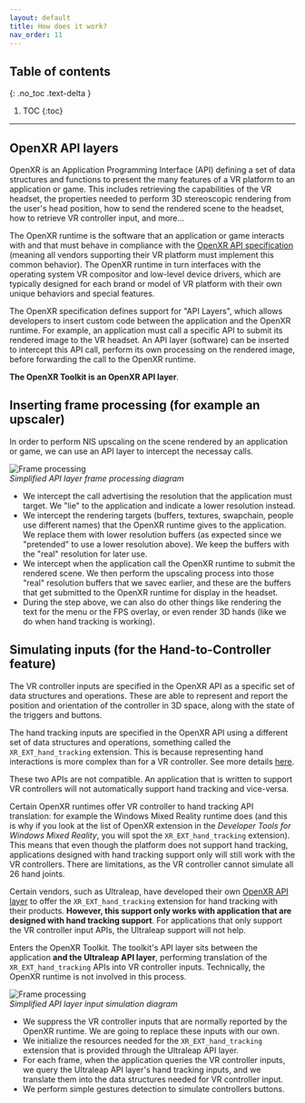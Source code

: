 ```yaml
---
layout: default
title: How does it work?
nav_order: 11
---
```


## Table of contents
{: .no_toc .text-delta }

1. TOC
{:toc}

---

## OpenXR API layers

OpenXR is an Application Programming Interface (API) defining a set of data structures and functions to present the many features of a VR platform to an application or game. This includes retrieving the capabilities of the VR headset, the properties needed to perform 3D stereoscopic rendering from the user's head position, how to send the rendered scene to the headset, how to retrieve VR controller input, and more...

The OpenXR runtime is the software that an application or game interacts with and that must behave in compliance with the [OpenXR API specification](https://www.khronos.org/registry/OpenXR/specs/1.0/html/xrspec.html) (meaning all vendors supporting their VR platform must implement this common behavior). The OpenXR runtime in turn interfaces with the operating system VR compositor and low-level device drivers, which are typically designed for each brand or model of VR platform with their own unique behaviors and special features.

The OpenXR specification defines support for "API Layers", which allows developers to insert custom code between the application and the OpenXR runtime. For example, an application must call a specific API to submit its rendered image to the VR headset. An API layer (software) can be inserted to intercept this API call, perform its own processing on the rendered image, before forwarding the call to the OpenXR runtime.

**The OpenXR Toolkit is an OpenXR API layer**.

## Inserting frame processing (for example an upscaler)

In order to perform NIS upscaling on the scene rendered by an application or game, we can use an API layer to intercept the necessay calls.

![Frame processing](site/endframe-processing.png)<br>
*Simplified API layer frame processing diagram*

- We intercept the call advertising the resolution that the application must target. We "lie" to the application and indicate a lower resolution instead.
- We intercept the rendering targets (buffers, textures, swapchain, people use different names) that the OpenXR runtime gives to the application. We replace them with lower resolution buffers (as expected since we "pretended" to use a lower resolution above). We keep the buffers with the "real" resolution for later use.
- We intercept when the application call the OpenXR runtime to submit the rendered scene. We then perform the upscaling process into those "real" resolution buffers that we savec earlier, and these are the buffers that get submitted to the OpenXR runtime for display in the headset.
- During the step above, we can also do other things like rendering the text for the menu or the FPS overlay, or even render 3D hands (like we do when hand tracking is working).

## Simulating inputs (for the Hand-to-Controller feature)

The VR controller inputs are specified in the OpenXR API as a specific set of data structures and operations. These are able to represent and report the position and orientation of the controller in 3D space, along with the state of the triggers and buttons.

The hand tracking inputs are specified in the OpenXR API using a different set of data structures and operations, something called the `XR_EXT_hand_tracking` extension. This is because representing hand interactions is more complex than for a VR controller. See more details [here](hand-tracking#prerequisites).

These two APIs are not compatible. An application that is written to support VR controllers will not automatically support hand tracking and vice-versa.

Certain OpenXR runtimes offer VR controller to hand tracking API translation: for example the Windows Mixed Reality runtime does (and this is why if you look at the list of OpenXR extension in the _Developer Tools for Windows Mixed Reality_, you will spot the `XR_EXT_hand_tracking` extension). This means that even though the platform does not support hand tracking, applications designed with hand tracking support only will still work with the VR controllers. There are limitations, as the VR controller cannot simulate all 26 hand joints.

Certain vendors, such as Ultraleap, have developed their own [OpenXR API layer](https://github.com/ultraleap/OpenXRHandTracking) to offer the `XR_EXT_hand_tracking` extension for hand tracking with their products. **However, this support only works with application that are designed with hand tracking support**. For applications that only support the VR controller input APIs, the Ultraleap support will not help.

Enters the OpenXR Toolkit. The toolkit's API layer sits between the application **and the Ultraleap API layer**, performing translation of the `XR_EXT_hand_tracking` APIs into VR controller inputs. Technically, the OpenXR runtime is not involved in this process.

![Frame processing](site/hand-to-controller.png)<br>
*Simplified API layer input simulation diagram*

- We suppress the VR controller inputs that are normally reported by the OpenXR runtime. We are going to replace these inputs with our own.
- We initialize the resources needed for the `XR_EXT_hand_tracking` extension that is provided through the Ultraleap API layer.
- For each frame, when the application queries the VR controller inputs, we query the Ultraleap API layer's hand tracking inputs, and we translate them into the data structures needed for VR controller input.
- We perform simple gestures detection to simulate controllers buttons.
